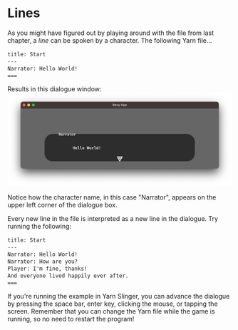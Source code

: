 # Lines

As you might have figured out by playing around with the file from last chapter, a *line*
can be spoken by a character. The following Yarn file...
```text
title: Start
---
Narrator: Hello World!
===
```

Results in this dialogue window:
![narrator.png](narrator.png)

Notice how the character name, in this case "Narrator", appears on the upper left corner of the dialogue box.

Every new line in the file is interpreted as a new line in the dialogue. Try running the following:

```text
title: Start
---
Narrator: Hello World!
Narrator: How are you?
Player: I'm fine, thanks!
And everyone lived happily ever after.
===
```

If you're running the example in Yarn Slinger, you can advance the dialogue
by pressing the space bar, enter key, clicking the mouse, or tapping the screen. Remember that you can
change the Yarn file while the game is running, so no need to restart the program!
